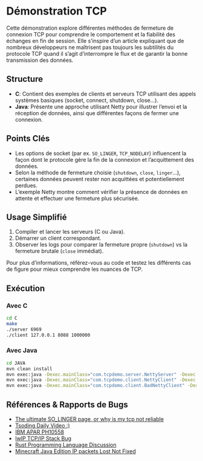 # Démonstration TCP

Cette démonstration explore différentes méthodes de fermeture de connexion TCP pour comprendre le comportement et la fiabilité des échanges en fin de session. Elle s’inspire d’un article expliquant que de nombreux développeurs ne maîtrisent pas toujours les subtilités du protocole TCP quand il s’agit d’interrompre le flux et de garantir la bonne transmission des données.

## Structure

- **C**: Contient des exemples de clients et serveurs TCP utilisant des appels systèmes basiques (socket, connect, shutdown, close…).
- **Java**: Présente une approche utilisant Netty pour illustrer l’envoi et la réception de données, ainsi que différentes façons de fermer une connexion.

## Points Clés

- Les options de socket (par ex. `SO_LINGER`, `TCP_NODELAY`) influencent la façon dont le protocole gère la fin de la connexion et l’acquittement des données.
- Selon la méthode de fermeture choisie (`shutdown`, `close`, `linger`…), certaines données peuvent rester non acquittées et potentiellement perdues.
- L’exemple Netty montre comment vérifier la présence de données en attente et effectuer une fermeture plus sécurisée.

## Usage Simplifié

1. Compiler et lancer les serveurs (C ou Java).
2. Démarrer un client correspondant.
3. Observer les logs pour comparer la fermeture propre (`shutdown`) vs la fermeture brutale (`close` immédiat).

Pour plus d’informations, référez-vous au code et testez les différents cas de figure pour mieux comprendre les nuances de TCP.

## Exécution

### Avec C

```zsh
cd C
make
./server 6969
./client 127.0.0.1 8088 1000000
```

### Avec Java

```zsh
cd JAVA
mvn clean install
mvn exec:java -Dexec.mainClass="com.tcpdemo.server.NettyServer" -Dexec.args="8088"
mvn exec:java -Dexec.mainClass="com.tcpdemo.client.NettyClient" -Dexec.args="localhost 8088 1000000"
mvn exec:java -Dexec.mainClass="com.tcpdemo.client.BadNettyClient" -Dexec.args="localhost 8088 1000000"
```

## Références & Rapports de Bugs

- [The ultimate SO_LINGER page, or why is my tcp not reliable](https://blog.netherlabs.nl/articles/2009/01/18/the-ultimate-so_linger-page-or-why-is-my-tcp-not-reliable)
- [Tsoding Daily Video :)](https://www.youtube.com/watch?v=JRTLSxGf_6w)
- [IBM APAR PH10558](https://www.ibm.com/support/pages/apar/PH10558)
- [lwIP TCP/IP Stack Bug](https://savannah.nongnu.org/bugs/?19157)
- [Rust Programming Language Discussion](https://internals.rust-lang.org/t/tcpstream-always-terminates-connections-successfully-even-on-panic/15109?page=2)
- [Minecraft Java Edition IP packets Lost Not Fixed](https://bugs.mojang.com/browse/MC-270155)
